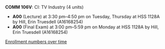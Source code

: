 **COMM 106V**: CI: TV Industry (4 units)

- **A00** (Lecture) at 3:30 pm–4:50 pm on Tuesday, Thursday at HSS 1128A by Hill, Erin Truesdell (A16168254)
- **A00** (Final Exam) at 3:00 pm–5:59 pm on Monday at HSS 1128A by Hill, Erin Truesdell (A16168254)

[Enrollment numbers over time](./COMM106V.tsv)
